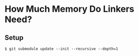 # How Much Memory Do Linkers Need?

## Setup

```console
$ git submodule update --init --recursive --depth=1
```
